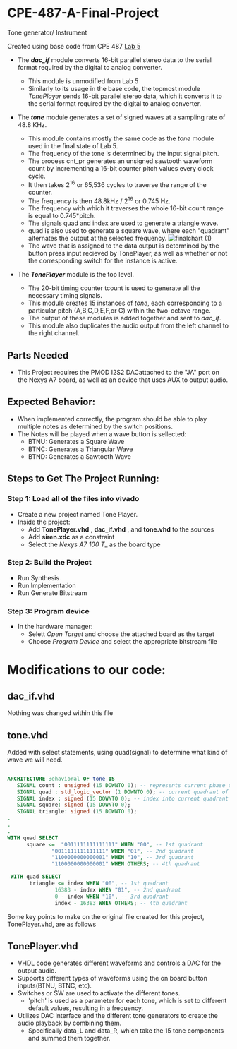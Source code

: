 # CPE-487-A-Final-Project
Tone generator/ Instrument

Created using base code from CPE 487 [Lab 5](https://github.com/byett/dsd/tree/CPE487-Spring2024/Nexys-A7/Lab-5)

* The **_dac_if_** module converts 16-bit parallel stereo data to the serial format required by the digital to analog converter.
  * This module is unmodified from Lab 5
  * Similarly to its usage in the base code, the topmost module *TonePlayer* sends 16-bit parallel stereo data, which it converts it to the serial format required by the digital to analog converter.

* The **_tone_** module generates a set of signed waves at a sampling rate of 48.8 KHz.
  * This module contains mostly the same code as the *tone* module used in the final state of Lab 5.
  * The frequency of the tone is determined by the input signal pitch.
  * The process cnt_pr generates an unsigned sawtooth waveform count by incrementing a 16-bit counter pitch values every clock cycle.
  * It then takes 2<sup>16</sup> or 65,536 cycles to traverse the range of the counter.
  * The frequency is then 48.8kHz / 2<sup>16</sup> or 0.745 Hz.
  * The frequency with which it traverses the whole 16-bit count range is equal to 0.745*pitch.
  * The signals quad and index are used to generate a triangle wave.
  * quad is also used to generate a square wave, where each "quadrant" alternates the output at the selected frequency.
![finalchart (1)](https://github.com/proscio/CPE-487-A-Final-Project/assets/108437018/85642b0d-793b-469d-86ac-911ac0a7107f)
  * The wave that is assigned to the data output is determined by the button press input recieved by TonePlayer, as well as whether or not the corresponding switch for the instance is active.
   
* The **_TonePlayer_** module is the top level.
  * The 20-bit timing counter tcount is used to generate all the necessary timing signals.
  * This module creates 15 instances of *tone*, each corresponding to a particular pitch (A,B,C,D,E,F,or G) within the two-octave range.
  * The output of these modules is added together and sent to *dac_if*.
  * This module also duplicates the audio output from the left channel to the right channel.

## Parts Needed
* This Project requires the PMOD I2S2 DACattached to the "JA" port on the Nexys A7 board, as well as an device that uses AUX to output audio.

## Expected Behavior:
* When implemented correctly, the program should be able to play multiple notes as determined by the switch positions.
* The Notes will be played when a wave button is sellected:
  * BTNU: Generates a Square Wave
  * BTNC: Generates a Triangular Wave
  * BTND: Generates a Sawtooth Wave
## Steps to Get The Project Running:
### Step 1: Load all of the files into vivado
* Create a new project named Tone Player.
* Inside the project:
  * Add **TonePlayer.vhd** , **dac_if.vhd** , and **tone.vhd** to the sources
  * Add **siren.xdc** as a constraint
  * Select the  _Nexys A7 100 T__ as the board type
### Step 2: Build the Project
* Run Synthesis
* Run Implementation
* Run Generate Bitstream
### Step 3: Program device
* In the hardware manager:
  * Selett _Open Target_ and choose the attached board as the target
  * Choose _Program Device_ and select the appropriate bitstream file
# Modifications to our code:
## dac_if.vhd
Nothing was changed within this file
## tone.vhd
Added with select statements, using quad(signal) to determine what kind of wave we will need.
 ```vhdl

ARCHITECTURE Behavioral OF tone IS
	SIGNAL count : unsigned (15 DOWNTO 0); -- represents current phase of waveform
	SIGNAL quad : std_logic_vector (1 DOWNTO 0); -- current quadrant of phase
	SIGNAL index : signed (15 DOWNTO 0); -- index into current quadrant
	SIGNAL square: signed (15 DOWNTO 0);
	SIGNAL triangle: signed (15 DOWNTO 0);
.
.
.
 WITH quad SELECT
	   square <=  "0011111111111111" WHEN "00", -- 1st quadrant
               "0011111111111111" WHEN "01", -- 2nd quadrant
               "1100000000000001" WHEN "10", -- 3rd quadrant
               "1100000000000001" WHEN OTHERS; -- 4th quadrant

  WITH quad SELECT
        triangle <= index WHEN "00", -- 1st quadrant
                16383 - index WHEN "01", -- 2nd quadrant
                0 - index WHEN "10", -- 3rd quadrant
                index - 16383 WHEN OTHERS; -- 4th quadrant
```
Some key points to make on the original file created for this project, TonePlayer.vhd, are as follows

## TonePlayer.vhd
* VHDL code generates different waveforms and controls a DAC for the output audio.
* Supports different types of waveforms using the on board button inputs(BTNU, BTNC, etc).
* Switches or SW are used to activate the different tones.
	* 'pitch' is used as a parameter for each tone, which is set to different default values, resulting in a frequency.
* Utilizes DAC interface and the different tone generators to create the audio playback by combining them.
	* Specifically data_L and data_R, which take the 15 tone components and summed them together. 
